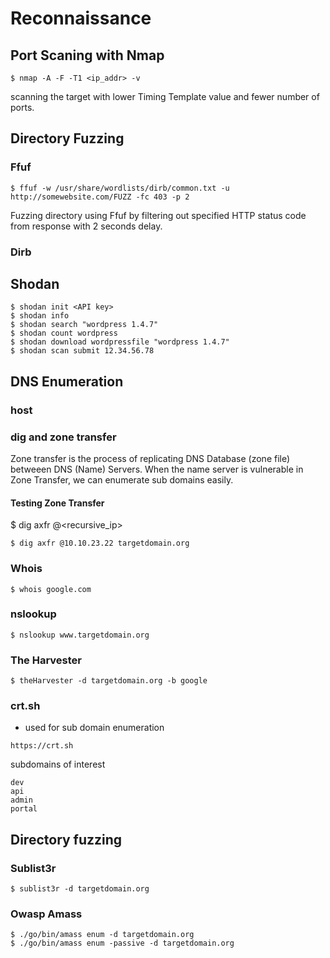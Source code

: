 # Reconnaissance

## Port Scaning with Nmap
```
$ nmap -A -F -T1 <ip_addr> -v
```
scanning the target with lower Timing Template value and fewer number of ports.

## Directory Fuzzing
### Ffuf
```
$ ffuf -w /usr/share/wordlists/dirb/common.txt -u http://somewebsite.com/FUZZ -fc 403 -p 2
```
Fuzzing directory using Ffuf by filtering out specified HTTP status code from response with 2 seconds delay.

### Dirb

## Shodan

```
$ shodan init <API key>
$ shodan info
$ shodan search "wordpress 1.4.7"
$ shodan count wordpress
$ shodan download wordpressfile "wordpress 1.4.7"
$ shodan scan submit 12.34.56.78
```



## DNS Enumeration
### host
### dig and zone transfer
Zone transfer is the process of replicating
DNS Database (zone file) betweeen DNS (Name) Servers.
When the name server is vulnerable in Zone Transfer,
we can enumerate sub domains easily.
#### Testing Zone Transfer
$ dig axfr @<recursive_ip> <target-domain>
```
$ dig axfr @10.10.23.22 targetdomain.org
```

### Whois
```
$ whois google.com
```

### nslookup
```
$ nslookup www.targetdomain.org
```
### The Harvester

```
$ theHarvester -d targetdomain.org -b google 
```

### crt.sh
- used for sub domain enumeration
```
https://crt.sh
```
subdomains of interest
```
dev
api
admin
portal
```

## Directory fuzzing

### Sublist3r
```
$ sublist3r -d targetdomain.org 
```

### Owasp Amass
```
$ ./go/bin/amass enum -d targetdomain.org
$ ./go/bin/amass enum -passive -d targetdomain.org
```







